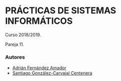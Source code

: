 # PRÁCTICAS DE SISTEMAS INFORMÁTICOS
Curso 2018/2019.

Pareja 11.

### Autores
* [Adrián Fernández Amador](https://github.com/afernandez97)
* [Santiago González-Carvajal Centenera](https://github.com/santigc6)
